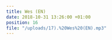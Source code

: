 ```yaml
---
title: Wes (EN)
date: 2018-10-31 13:26:00 +01:00
position: 16
file: "/uploads/17).%20Wes%20(EN).mp3"
---
```


